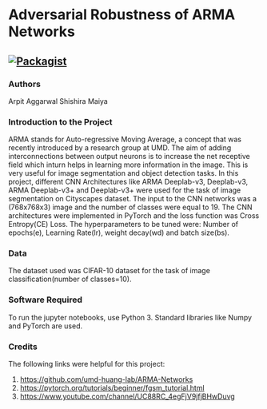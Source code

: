 # Adversarial Robustness of ARMA Networks

[![Packagist](https://img.shields.io/packagist/l/doctrine/orm.svg)](LICENSE.md)
---


### Authors
Arpit Aggarwal Shishira Maiya


### Introduction to the Project 
ARMA stands for Auto-regressive Moving Average, a concept that was recently introduced by a research group at UMD. The aim of adding interconnections between output neurons is to increase the net receptive field which inturn helps in learning more information in the image. This is very useful for image segmentation and object detection tasks. In this project, different CNN Architectures like ARMA Deeplab-v3, Deeplab-v3, ARMA Deeplab-v3+ and Deeplab-v3+ were used for the task of image segmentation on Cityscapes dataset. The input to the CNN networks was a (768x768x3) image and the number of classes were equal to 19. The CNN architectures were implemented in PyTorch and the loss function was Cross Entropy(CE) Loss. The hyperparameters to be tuned were: Number of epochs(e), Learning Rate(lr), weight decay(wd) and batch size(bs).


### Data
The dataset used was CIFAR-10 dataset for the task of image classification(number of classes=10).


### Software Required
To run the jupyter notebooks, use Python 3. Standard libraries like Numpy and PyTorch are used.


### Credits
The following links were helpful for this project:
1. https://github.com/umd-huang-lab/ARMA-Networks
2. https://pytorch.org/tutorials/beginner/fgsm_tutorial.html
3. https://www.youtube.com/channel/UC88RC_4egFjV9jfjBHwDuvg
